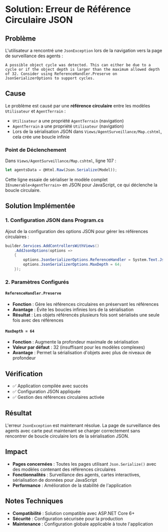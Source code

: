 # Solution: Erreur de Référence Circulaire JSON

## Problème
L'utilisateur a rencontré une `JsonException` lors de la navigation vers la page de surveillance des agents :
```
A possible object cycle was detected. This can either be due to a cycle or if the object depth is larger than the maximum allowed depth of 32. Consider using ReferenceHandler.Preserve on JsonSerializerOptions to support cycles.
```

## Cause
Le problème est causé par une **référence circulaire** entre les modèles `Utilisateur` et `AgentTerrain` :

- `Utilisateur` a une propriété `AgentTerrain` (navigation)
- `AgentTerrain` a une propriété `Utilisateur` (navigation)
- Lors de la sérialisation JSON dans `Views/AgentSurveillance/Map.cshtml`, cela crée une boucle infinie

### Point de Déclenchement
Dans `Views/AgentSurveillance/Map.cshtml`, ligne 107 :
```javascript
let agentsData = @Html.Raw(Json.Serialize(Model));
```

Cette ligne essaie de sérialiser le modèle complet `IEnumerable<AgentTerrain>` en JSON pour JavaScript, ce qui déclenche la boucle circulaire.

## Solution Implémentée

### 1. Configuration JSON dans Program.cs
Ajout de la configuration des options JSON pour gérer les références circulaires :

```csharp
builder.Services.AddControllersWithViews()
    .AddJsonOptions(options =>
    {
        options.JsonSerializerOptions.ReferenceHandler = System.Text.Json.Serialization.ReferenceHandler.Preserve;
        options.JsonSerializerOptions.MaxDepth = 64;
    });
```

### 2. Paramètres Configurés

#### `ReferenceHandler.Preserve`
- **Fonction** : Gère les références circulaires en préservant les références
- **Avantage** : Évite les boucles infinies lors de la sérialisation
- **Résultat** : Les objets référencés plusieurs fois sont sérialisés une seule fois avec des références

#### `MaxDepth = 64`
- **Fonction** : Augmente la profondeur maximale de sérialisation
- **Valeur par défaut** : 32 (insuffisant pour les modèles complexes)
- **Avantage** : Permet la sérialisation d'objets avec plus de niveaux de profondeur

## Vérification
- ✅ Application compilée avec succès
- ✅ Configuration JSON appliquée
- ✅ Gestion des références circulaires activée

## Résultat
L'erreur `JsonException` est maintenant résolue. La page de surveillance des agents avec carte peut maintenant se charger correctement sans rencontrer de boucle circulaire lors de la sérialisation JSON.

## Impact
- **Pages concernées** : Toutes les pages utilisant `Json.Serialize()` avec des modèles contenant des références circulaires
- **Fonctionnalités** : Surveillance des agents, cartes interactives, sérialisation de données pour JavaScript
- **Performance** : Amélioration de la stabilité de l'application

## Notes Techniques
- **Compatibilité** : Solution compatible avec ASP.NET Core 6+
- **Sécurité** : Configuration sécurisée pour la production
- **Maintenance** : Configuration globale applicable à toute l'application 